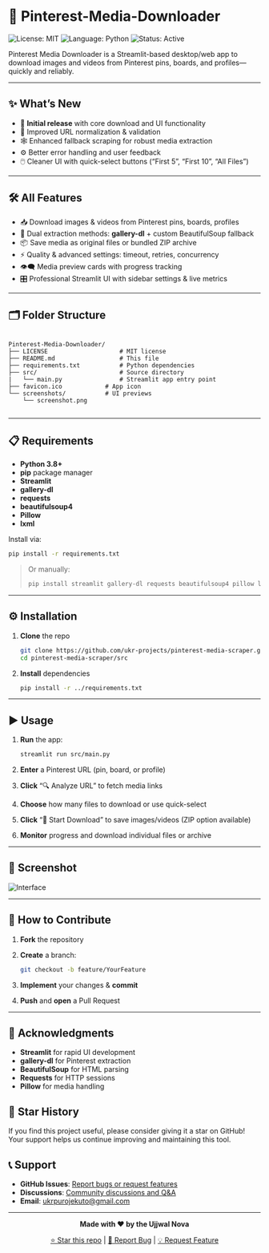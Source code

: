 # 📌 Pinterest-Media-Downloader

![License: MIT](https://img.shields.io/badge/License-MIT-green) ![Language: Python](https://img.shields.io/badge/Language-Python-blue) ![Status: Active](https://img.shields.io/badge/Status-Active-brightgreen)

Pinterest Media Downloader is a Streamlit-based desktop/web app to download images and videos from Pinterest pins, boards, and profiles—quickly and reliably.

---

## ✨ What’s New 

- 🎉 **Initial release** with core download and UI functionality  
- 🔄 Improved URL normalization & validation  
- 🕸️ Enhanced fallback scraping for robust media extraction  
- ⚙️ Better error handling and user feedback  
- 🖱️ Cleaner UI with quick-select buttons (“First 5”, “First 10”, “All Files”)  

---

## 🛠️ All Features

- 📥 Download images & videos from Pinterest pins, boards, profiles  
- 🔄 Dual extraction methods: **gallery-dl** + custom BeautifulSoup fallback  
- 📦 Save media as original files or bundled ZIP archive  
- ⚡ Quality & advanced settings: timeout, retries, concurrency  
- 👁️‍🗨️ Media preview cards with progress tracking  
- 🎛️ Professional Streamlit UI with sidebar settings & live metrics  

---

## 🗂️ Folder Structure

```

Pinterest-Media-Downloader/
├── LICENSE                    # MIT license
├── README.md                  # This file
├── requirements.txt           # Python dependencies
├── src/                       # Source directory
|   └── main.py                # Streamlit app entry point
├── favicon.ico            # App icon
└── screenshots/           # UI previews
    └── screenshot.png


````

---

## 📋 Requirements

- **Python 3.8+**  
- **pip** package manager  
- **Streamlit**  
- **gallery-dl**  
- **requests**  
- **beautifulsoup4**  
- **Pillow**  
- **lxml**

Install via:

```bash
pip install -r requirements.txt
````

> Or manually:
>
> ```bash
> pip install streamlit gallery-dl requests beautifulsoup4 pillow lxml
> ```

---

## ⚙️ Installation

1. **Clone** the repo

   ```bash
   git clone https://github.com/ukr-projects/pinterest-media-scraper.git
   cd pinterest-media-scraper/src
   ```
2. **Install** dependencies

   ```bash
   pip install -r ../requirements.txt
   ```

---

## ▶️ Usage

1. **Run** the app:

   ```bash
   streamlit run src/main.py
   ```
2. **Enter** a Pinterest URL (pin, board, or profile)
3. **Click** “🔍 Analyze URL” to fetch media links
4. **Choose** how many files to download or use quick-select
5. **Click** “🚀 Start Download” to save images/videos (ZIP option available)
6. **Monitor** progress and download individual files or archive

---

## 📸 Screenshot

![Interface](screenshots/screenshot.png)

---

## 🤝 How to Contribute

1. **Fork** the repository
2. **Create** a branch:

   ```bash
   git checkout -b feature/YourFeature
   ```
3. **Implement** your changes & **commit**
4. **Push** and **open** a Pull Request

---

## 🙏 Acknowledgments

* **Streamlit** for rapid UI development
* **gallery-dl** for Pinterest extraction
* **BeautifulSoup** for HTML parsing
* **Requests** for HTTP sessions
* **Pillow** for media handling

## 🌟 Star History

If you find this project useful, please consider giving it a star on GitHub! Your support helps us continue improving and maintaining this tool.

## 📞 Support

- **GitHub Issues**: [Report bugs or request features](https://github.com/ukr-projects/pinterest-media-scraper/issues)
- **Discussions**: [Community discussions and Q&A](https://github.com/ukr-projects/pinterest-media-scraper/discussions)
- **Email**: ukrpurojekuto@gmail.com

---

<div align="center">

**Made with ❤️ by the Ujjwal Nova**

[⭐ Star this repo](https://github.com/ukr-projects/pinterest-media-scraper) | [🐛 Report Bug](https://github.com/ukr-projects/pinterest-media-scraper/issues) | [💡 Request Feature](https://github.com/ukr-projects/pinterest-media-scraper/issues)

</div>
